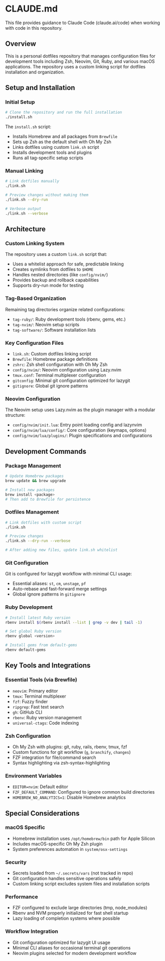 # CLAUDE.md

This file provides guidance to Claude Code (claude.ai/code) when working with code in this repository.

## Overview

This is a personal dotfiles repository that manages configuration files for development tools including Zsh, Neovim, Git, Ruby, and various macOS applications. The repository uses a custom linking script for dotfiles installation and organization.

## Setup and Installation

### Initial Setup
```bash
# Clone the repository and run the full installation
./install.sh
```

The `install.sh` script:
- Installs Homebrew and all packages from `Brewfile`
- Sets up Zsh as the default shell with Oh My Zsh
- Links dotfiles using custom `link.sh` script
- Installs development tools and plugins
- Runs all tag-specific setup scripts

### Manual Linking
```bash
# Link dotfiles manually
./link.sh

# Preview changes without making them
./link.sh --dry-run

# Verbose output
./link.sh --verbose
```

## Architecture

### Custom Linking System
The repository uses a custom `link.sh` script that:
- Uses a whitelist approach for safe, predictable linking
- Creates symlinks from dotfiles to `$HOME`
- Handles nested directories (like `config/nvim/`)
- Provides backup and rollback capabilities
- Supports dry-run mode for testing

### Tag-Based Organization
Remaining tag directories organize related configurations:
- `tag-ruby/`: Ruby development tools (rbenv, gems, etc.)
- `tag-nvim/`: Neovim setup scripts
- `tag-software/`: Software installation lists

### Key Configuration Files
- `link.sh`: Custom dotfiles linking script
- `Brewfile`: Homebrew package definitions
- `zshrc`: Zsh shell configuration with Oh My Zsh
- `config/nvim/`: Neovim configuration using Lazy.nvim
- `tmux.conf`: Terminal multiplexer configuration
- `gitconfig`: Minimal git configuration optimized for lazygit
- `gitignore`: Global git ignore patterns

### Neovim Configuration
The Neovim setup uses Lazy.nvim as the plugin manager with a modular structure:
- `config/nvim/init.lua`: Entry point loading config and lazynvim
- `config/nvim/lua/config/`: Core configuration (keymaps, options)
- `config/nvim/lua/plugins/`: Plugin specifications and configurations

## Development Commands

### Package Management
```bash
# Update Homebrew packages
brew update && brew upgrade

# Install new packages
brew install <package>
# Then add to Brewfile for persistence
```

### Dotfiles Management
```bash
# Link dotfiles with custom script
./link.sh

# Preview changes
./link.sh --dry-run --verbose

# After adding new files, update link.sh whitelist
```

### Git Configuration
Git is configured for lazygit workflow with minimal CLI usage:
- Essential aliases: `st`, `cm`, `unstage`, `pf`
- Auto-rebase and fast-forward merge settings
- Global ignore patterns in `gitignore`

### Ruby Development
```bash
# Install latest Ruby version
rbenv install $(rbenv install --list | grep -v dev | tail -1)

# Set global Ruby version
rbenv global <version>

# Install gems from default-gems
rbenv default-gems
```

## Key Tools and Integrations

### Essential Tools (via Brewfile)
- `neovim`: Primary editor
- `tmux`: Terminal multiplexer
- `fzf`: Fuzzy finder
- `ripgrep`: Fast text search
- `gh`: GitHub CLI
- `rbenv`: Ruby version management
- `universal-ctags`: Code indexing

### Zsh Configuration
- Oh My Zsh with plugins: git, ruby, rails, rbenv, tmux, fzf
- Custom functions for git workflow (`g`, `branchify`, `changes`)
- FZF integration for file/command search
- Syntax highlighting via zsh-syntax-highlighting

### Environment Variables
- `EDITOR=nvim`: Default editor
- `FZF_DEFAULT_COMMAND`: Configured to ignore common build directories
- `HOMEBREW_NO_ANALYTICS=1`: Disable Homebrew analytics

## Special Considerations

### macOS Specific
- Homebrew installation uses `/opt/homebrew/bin` path for Apple Silicon
- Includes macOS-specific Oh My Zsh plugin
- System preferences automation in `system/osx-settings`

### Security
- Secrets loaded from `~/.secrets/vars` (not tracked in repo)
- Git configuration handles sensitive operations safely
- Custom linking script excludes system files and installation scripts

### Performance
- FZF configured to exclude large directories (tmp, node_modules)
- Rbenv and NVM properly initialized for fast shell startup
- Lazy loading of completion systems where possible

### Workflow Integration
- Git configuration optimized for lazygit UI usage
- Minimal CLI aliases for occasional terminal git operations
- Neovim plugins selected for modern development workflow